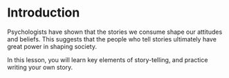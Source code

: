 # Introduction

Psychologists have shown that the stories we consume shape our attitudes and beliefs. This suggests that the people who tell stories ultimately have great power in shaping society.

In this lesson, you will learn key elements of story-telling, and practice writing your own story.
